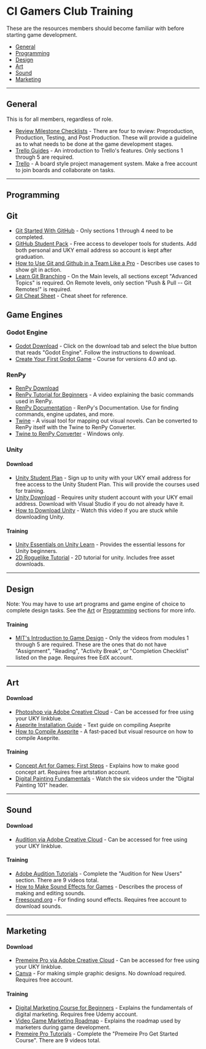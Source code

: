 # CI Gamers Club Training
These are the resources members should become familiar with before starting game development. 

- [General](#general)
- [Programming](#programming)
- [Design](#design)
- [Art](#art)
- [Sound](#sound)
- [Marketing](#marketing)

--------
General
--------
This is for all members, regardless of role.
- [Review Milestone Checklists](https://uky.campuslabs.com/engage/organization/cigamersclub) - There are four to review: Preproduction, Production, Testing, and Post Production. These will provide a guideline as to what needs to be done at the game development stages.
- [Trello Guides](https://trello.com/guide) - An introduction to Trello's features. Only sections 1 through 5 are required.
- [Trello](https://trello.com/) - A board style project management system. Make a free account to join boards and collaborate on tasks.

--------
Programming
--------
## Git
- [Git Started With GitHub](https://www.udemy.com/course/git-started-with-github/) - Only sections 1 through 4 need to be completed.
- [GitHub Student Pack](https://education.github.com/pack) - Free access to developer tools for students. Add both personal and UKY email address so account is kept after graduation.
- [How to Use Git and Github in a Team Like a Pro](https://www.freecodecamp.org/news/how-to-use-git-and-github-in-a-team-like-a-pro/) - Describes use cases to show git in action.
- [Learn Git Branching](https://learngitbranching.js.org/?locale=en_US) - On the Main levels, all sections except "Advanced Topics" is required. On Remote levels, only section "Push & Pull -- Git Remotes!" is required.
- [Git Cheat Sheet](https://education.github.com/git-cheat-sheet-education.pdf) - Cheat sheet for reference.
## Game Engines
### Godot Engine
- [Godot Download](https://godotengine.org/) - Click on the download tab and select the blue button that reads "Godot Engine". Follow the instructions to download.
- [Create Your First Godot Game](https://quiver.dev/tutorials/create-your-first-godot-4-game/) - Course for versions 4.0 and up.
### RenPy
- [RenPy Download](https://www.renpy.org/)
- [RenPy Tutorial for Beginners](https://youtu.be/C3Ldd-5PKCw?si=8WHFsj67ywFu_WC4) - A video explaining the basic commands used in RenPy.
- [RenPy Documentation](https://www.renpy.org/doc/html/) - RenPy's Documentation. Use for finding commands, engine updates, and more.
- [Twine](https://twinery.org/) - A visual tool for mapping out visual novels. Can be converted to RenPy itself with the Twine to RenPy Converter.
- [Twine to RenPy Converter](https://ludowoods.itch.io/twine-to-renpy-tool) - Windows only.
### Unity 
#### Download
- [Unity Student Plan](https://unity.com/products/unity-student) - Sign up to unity with your UKY email address for free access to the Unity Student Plan. This will provide the courses used for training.
- [Unity Download](https://unity.com/) - Requires unity student account with your UKY email address. Download with Visual Studio if you do not already have it.
- [How to Download Unity](https://www.youtube.com/watch?v=Kh_FD0Ypdhg) - Watch this video if you are stuck while downloading Unity.
#### Training
- [Unity Essentials on Unity Learn](https://learn.unity.com/pathway/unity-essentials) - Provides the essential lessons for Unity beginners.
- [2D Roguelike Tutorial](https://learn.unity.com/project/2d-roguelike-tutorial) - 2D tutorial for unity. Includes free asset downloads.
--------
Design
--------
Note: You may have to use art programs and game engine of choice to complete design tasks. See the [Art](#Art) or [Programming](#Programming) sections for more info.
#### Training
- [MIT's Introduction to Game Design](https://www.edx.org/learn/game-design/massachusetts-institute-of-technology-introduction-to-game-design?index=product&queryID=dc510be9ebc871e558e3b051c71239e1&position=1&results_level=first-level-results&term=mit%27s+introduction+to+game+design&objectID=course-acedc0ad-c308-4f1c-9c73-0375883a378e&campaign=Introduction+to+Game+Design&source=edX&product_category=course&placement_url=https%3A%2F%2Fwww.edx.org%2Fsearch) - Only the videos from modules 1 through 5 are required. These are the ones that do not have "Assignment", "Reading", "Activity Break", or "Completion Checklist" listed on the page. Requires free EdX account.
--------
Art
--------
#### Download
- [Photoshop via Adobe Creative Cloud](https://download.uky.edu/) - Can be accessed for free using your UKY linkblue.
- [Aseprite Installation Guide](https://github.com/aseprite/aseprite/blob/main/INSTALL.md) - Text guide on compiling Aseprite
- [How to Compile Aseprite](https://www.youtube.com/watch?v=ccuoYq0ygM8) - A fast-paced but visual resource on how to compile Aseprite.
#### Training
- [Concept Art for Games: First Steps](https://www.artstation.com/learning/courses/0OZ/concept-art-for-games-first-steps/chapters/1L2/introduction) - Explains how to make good concept art. Requires free artstation account.
- [Digital Painting Fundamentals](https://www.ctrlpaint.com/getting-started) - Watch the six videos under the "Digital Painting 101" header. 
--------
Sound
--------
#### Download
- [Audition via Adobe Creative Cloud](https://download.uky.edu/) - Can be accessed for free using your UKY linkblue.
#### Training 
- [Adobe Audition Tutorials](https://helpx.adobe.com/audition/tutorials.html) - Complete the "Audition for New Users" section. There are 9 videos total.
- [How to Make Sound Effects for Games](https://www.youtube.com/watch?v=Kux_LvRl57U&t=730s) - Describes the process of making and editing sounds.
- [Freesound.org](https://freesound.org/) - For finding sound effects. Requires free account to download sounds.
--------
Marketing
--------
#### Download
- [Premeire Pro via Adobe Creative Cloud](https://download.uky.edu/) - Can be accessed for free using your UKY linkblue.
- [Canva](https://www.canva.com/) - For making simple graphic designs. No download required. Requires free account.
#### Training
- [Digital Marketing Course for Beginners](https://www.udemy.com/course/fundamentals-of-digital-marketing-online-course/learn/) - Explains the fundamentals of digital marketing. Requires free Udemy account.
- [Video Game Marketing Roadmap](https://www.youtube.com/watch?v=kFqpgqn1dEk&t=565s) - Explains the roadmap used by marketers during game development.
- [Premeire Pro Tutorials](https://helpx.adobe.com/premiere-pro/tutorials.html) - Complete the "Premeire Pro Get Started Course". There are 9 videos total.
